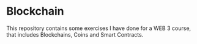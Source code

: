# Blockchain

This repository contains some exercises I have done for a WEB 3 course, that includes Blockchains, Coins and Smart Contracts.
